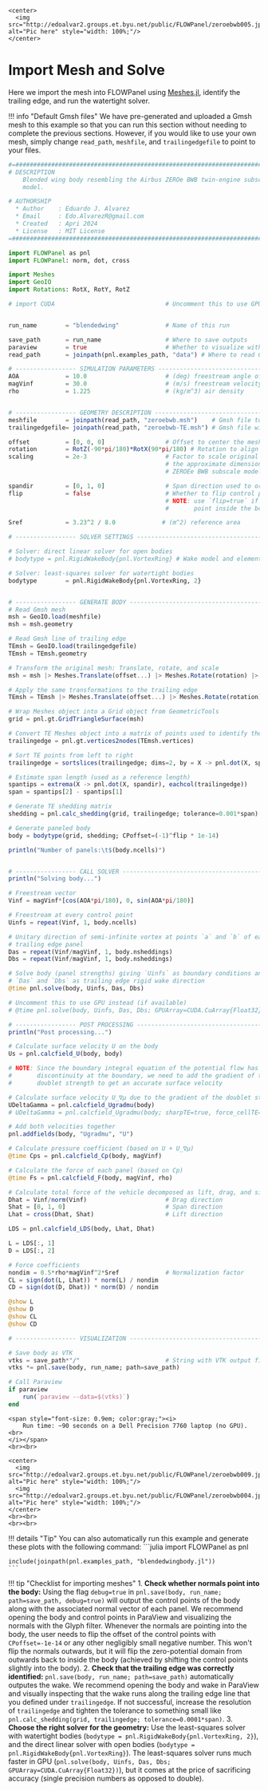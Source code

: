 ```@raw html
<center>
  <img src="http://edoalvar2.groups.et.byu.net/public/FLOWPanel/zeroebwb005.jpg" alt="Pic here" style="width: 100%;"/>
</center>
```

# Import Mesh and Solve
Here we import the mesh into FLOWPanel using
[Meshes.jl](https://juliageometry.github.io/MeshesDocs), identify the
trailing edge, and run the watertight solver.


!!! info "Default Gmsh files"
    We have pre-generated and uploaded a Gmsh mesh to this example so that
    you can run this section without needing to complete the previous
    sections. However, if you would like to use your own mesh, simply change
    `read_path`, `meshfile`, and `trailingedgefile` to point to
    your files.

```julia
#=##############################################################################
# DESCRIPTION
    Blended wing body resembling the Airbus ZEROe BWB twin-engine subscale
    model.

# AUTHORSHIP
  * Author    : Eduardo J. Alvarez
  * Email     : Edo.AlvarezR@gmail.com
  * Created   : Apri 2024
  * License   : MIT License
=###############################################################################

import FLOWPanel as pnl
import FLOWPanel: norm, dot, cross

import Meshes
import GeoIO
import Rotations: RotX, RotY, RotZ

# import CUDA                               # Uncomment this to use GPU (if available)


run_name        = "blendedwing"             # Name of this run

save_path       = run_name                  # Where to save outputs
paraview        = true                      # Whether to visualize with Paraview
read_path       = joinpath(pnl.examples_path, "data") # Where to read Gmsh files from

# ----------------- SIMULATION PARAMETERS --------------------------------------
AOA             = 10.0                      # (deg) freestream angle of attack
magVinf         = 30.0                      # (m/s) freestream velocity
rho             = 1.225                     # (kg/m^3) air density


# ----------------- GEOMETRY DESCRIPTION ---------------------------------------
meshfile        = joinpath(read_path, "zeroebwb.msh")    # Gmsh file to read
trailingedgefile= joinpath(read_path, "zeroebwb-TE.msh") # Gmsh file with trailing edge

offset          = [0, 0, 0]                 # Offset to center the mesh
rotation        = RotZ(-90*pi/180)*RotX(90*pi/180) # Rotation to align mesh
scaling         = 2e-3                      # Factor to scale original mesh to
                                            # the approximate dimensions of the
                                            # ZEROEe BWB subscale model

spandir         = [0, 1, 0]                 # Span direction used to orient the trailing edge
flip            = false                     # Whether to flip control points against the direction of normals
                                            # NOTE: use `flip=true` if the normals
                                            #       point inside the body

Sref            = 3.23^2 / 8.0             # (m^2) reference area

# ----------------- SOLVER SETTINGS -------------------------------------------

# Solver: direct linear solver for open bodies
# bodytype = pnl.RigidWakeBody{pnl.VortexRing} # Wake model and element type

# Solver: least-squares solver for watertight bodies
bodytype        = pnl.RigidWakeBody{pnl.VortexRing, 2}


# ----------------- GENERATE BODY ----------------------------------------------
# Read Gmsh mesh
msh = GeoIO.load(meshfile)
msh = msh.geometry

# Read Gmsh line of trailing edge
TEmsh = GeoIO.load(trailingedgefile)
TEmsh = TEmsh.geometry

# Transform the original mesh: Translate, rotate, and scale
msh = msh |> Meshes.Translate(offset...) |> Meshes.Rotate(rotation) |> Meshes.Scale(scaling)

# Apply the same transformations to the trailing edge
TEmsh = TEmsh |> Meshes.Translate(offset...) |> Meshes.Rotate(rotation) |> Meshes.Scale(scaling)

# Wrap Meshes object into a Grid object from GeometricTools
grid = pnl.gt.GridTriangleSurface(msh)

# Convert TE Meshes object into a matrix of points used to identify the trailing edge
trailingedge = pnl.gt.vertices2nodes(TEmsh.vertices)

# Sort TE points from left to right
trailingedge = sortslices(trailingedge; dims=2, by = X -> pnl.dot(X, spandir))

# Estimate span length (used as a reference length)
spantips = extrema(X -> pnl.dot(X, spandir), eachcol(trailingedge))
span = spantips[2] - spantips[1]

# Generate TE shedding matrix
shedding = pnl.calc_shedding(grid, trailingedge; tolerance=0.001*span)

# Generate paneled body
body = bodytype(grid, shedding; CPoffset=(-1)^flip * 1e-14)

println("Number of panels:\t$(body.ncells)")


# ----------------- CALL SOLVER ------------------------------------------------
println("Solving body...")

# Freestream vector
Vinf = magVinf*[cos(AOA*pi/180), 0, sin(AOA*pi/180)]

# Freestream at every control point
Uinfs = repeat(Vinf, 1, body.ncells)

# Unitary direction of semi-infinite vortex at points `a` and `b` of each
# trailing edge panel
Das = repeat(Vinf/magVinf, 1, body.nsheddings)
Dbs = repeat(Vinf/magVinf, 1, body.nsheddings)

# Solve body (panel strengths) giving `Uinfs` as boundary conditions and
# `Das` and `Dbs` as trailing edge rigid wake direction
@time pnl.solve(body, Uinfs, Das, Dbs)

# Uncomment this to use GPU instead (if available)
# @time pnl.solve(body, Uinfs, Das, Dbs; GPUArray=CUDA.CuArray{Float32})

# ----------------- POST PROCESSING ----------------------------------------
println("Post processing...")

# Calculate surface velocity U on the body
Us = pnl.calcfield_U(body, body)

# NOTE: Since the boundary integral equation of the potential flow has a
#       discontinuity at the boundary, we need to add the gradient of the
#       doublet strength to get an accurate surface velocity

# Calculate surface velocity U_∇μ due to the gradient of the doublet strength
UDeltaGamma = pnl.calcfield_Ugradmu(body)
# UDeltaGamma = pnl.calcfield_Ugradmu(body; sharpTE=true, force_cellTE=false)

# Add both velocities together
pnl.addfields(body, "Ugradmu", "U")

# Calculate pressure coefficient (based on U + U_∇μ)
@time Cps = pnl.calcfield_Cp(body, magVinf)

# Calculate the force of each panel (based on Cp)
@time Fs = pnl.calcfield_F(body, magVinf, rho)

# Calculate total force of the vehicle decomposed as lift, drag, and sideslip
Dhat = Vinf/norm(Vinf)                      # Drag direction
Shat = [0, 1, 0]                            # Span direction
Lhat = cross(Dhat, Shat)                    # Lift direction

LDS = pnl.calcfield_LDS(body, Lhat, Dhat)

L = LDS[:, 1]
D = LDS[:, 2]

# Force coefficients
nondim = 0.5*rho*magVinf^2*Sref             # Normalization factor
CL = sign(dot(L, Lhat)) * norm(L) / nondim
CD = sign(dot(D, Dhat)) * norm(D) / nondim

@show L
@show D
@show CL
@show CD

# ----------------- VISUALIZATION ------------------------------------------

# Save body as VTK
vtks = save_path*"/"                        # String with VTK output files
vtks *= pnl.save(body, run_name; path=save_path)

# Call Paraview
if paraview
    run(`paraview --data=$(vtks)`)
end
```
```@raw html
<span style="font-size: 0.9em; color:gray;"><i>
    Run time: ~90 seconds on a Dell Precision 7760 laptop (no GPU). <br>
</i></span>
<br><br>
```


```@raw html
<center>
  <img src="http://edoalvar2.groups.et.byu.net/public/FLOWPanel/zeroebwb009.jpg" alt="Pic here" style="width: 100%;"/>
  <img src="http://edoalvar2.groups.et.byu.net/public/FLOWPanel/zeroebwb004.jpg" alt="Pic here" style="width: 100%;"/>
</center>
<br><br>
<br><br>
```



!!! details "Tip"
    You can also automatically run this example and generate these plots
    with the following command:
    ```julia
    import FLOWPanel as pnl

    include(joinpath(pnl.examples_path, "blendedwingbody.jl"))
    ```


!!! tip "Checklist for importing meshes"
    1. **Check whether normals point into the body:** Using the flag
        `debug=true` in `pnl.save(body, run_name; path=save_path, debug=true)`
        will output the control points of the body along with the associated
        normal vector of each panel.
            We recommend opening the body and control points in ParaView and
        visualizing the normals with the Glyph filter.
            Whenever the normals are pointing into the body, the user needs
        to flip the offset of the
        control points with `CPoffset=-1e-14` or any other negligibly small
        negative number. This won't flip the normals outwards, but it will flip
        the zero-potential domain from outwards back to inside the body
        (achieved by shifting the control points slightly into the body).
    2. **Check that the trailing edge was correctly identified:**
        `pnl.save(body, run_name; path=save_path)` automatically outputes the
        wake.
            We recommend opening the body and wake in ParaView and visually
        inspecting that the wake runs along the trailing edge line that you
        defined under `trailingedge`.
            If not successful, increase the resolution of `trailingedge` and tighten
        the tolerance to something small like
        `pnl.calc_shedding(grid, trailingedge; tolerance=0.0001*span)`.
    3. **Choose the right solver for the geometry:**
        Use the least-squares solver with watertight bodies
        (`bodytype = pnl.RigidWakeBody{pnl.VortexRing, 2}`), and the direct
        linear solver with open bodies
        (`bodytype = pnl.RigidWakeBody{pnl.VortexRing}`). The least-squares
        solver runs much faster in GPU
        (`pnl.solve(body, Uinfs, Das, Dbs; GPUArray=CUDA.CuArray{Float32})`),
        but it comes at the price of sacrificing accuracy (single precision
        numbers as opposed to double).



